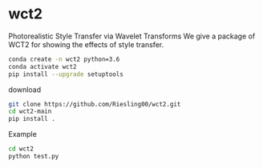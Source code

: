 # wct2
Photorealistic Style Transfer via Wavelet Transforms
We give a package of WCT2 for showing the effects of style transfer.


```bash
conda create -n wct2 python=3.6
conda activate wct2
pip install --upgrade setuptools
```

download
```bash
git clone https://github.com/Riesling00/wct2.git
cd wct2-main
pip install .
```


Example
```bash
cd wct2
python test.py
